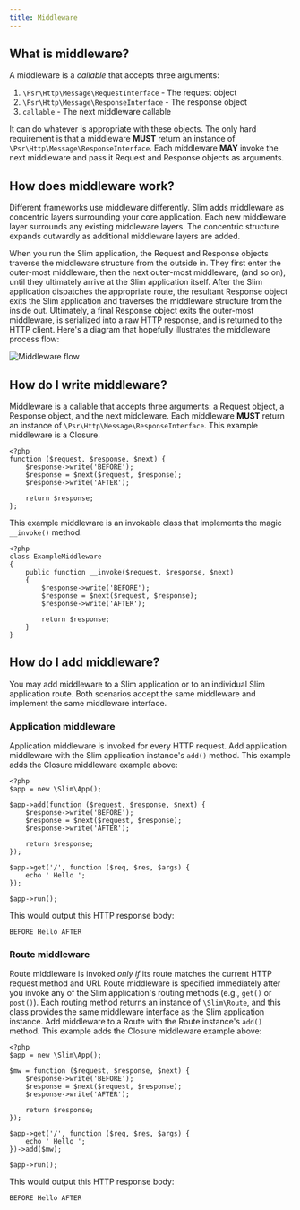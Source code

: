 ```yaml
---
title: Middleware
---
```


## What is middleware?

A middleware is a _callable_ that accepts three arguments: 

1. `\Psr\Http\Message\RequestInterface` - The request object
2. `\Psr\Http\Message\ResponseInterface` - The response object
3. `callable` - The next middleware callable
 
It can do whatever is appropriate with these objects. The only hard requirement is that a middleware **MUST** return an instance of `\Psr\Http\Message\ResponseInterface`. Each middleware **MAY** invoke the next middleware and pass it Request and Response objects as arguments.

## How does middleware work?

Different frameworks use middleware differently. Slim adds middleware as concentric layers surrounding your core application. Each new middleware layer surrounds any existing middleware layers. The concentric structure expands outwardly as additional middleware layers are added.

When you run the Slim application, the Request and Response objects traverse the middleware structure from the outside in. They first enter the outer-most middleware, then the next outer-most middleware, (and so on), until they ultimately arrive at the Slim application itself. After the Slim application dispatches the appropriate route, the resultant Response object exits the Slim application and traverses the middleware structure from the inside out. Ultimately, a final Response object exits the outer-most middleware, is serialized into a raw HTTP response, and is returned to the HTTP client. Here's a diagram that hopefully illustrates the middleware process flow:

![Middleware flow](/images/middleware.png 'Middleware')

## How do I write middleware?

Middleware is a callable that accepts three arguments: a Request object, a Response object, and the next middleware. Each middleware **MUST** return an instance of `\Psr\Http\Message\ResponseInterface`. This example middleware is a Closure.

    <?php
    function ($request, $response, $next) {
        $response->write('BEFORE');
        $response = $next($request, $response);
        $response->write('AFTER');

        return $response;
    };

This example middleware is an invokable class that implements the magic `__invoke()` method.

    <?php
    class ExampleMiddleware
    {
        public function __invoke($request, $response, $next)
        {
            $response->write('BEFORE');
            $response = $next($request, $response);
            $response->write('AFTER');

            return $response;
        }
    }

## How do I add middleware?

You may add middleware to a Slim application or to an individual Slim application route. Both scenarios accept the same middleware and implement the same middleware interface.

### Application middleware

Application middleware is invoked for every HTTP request. Add application middleware with the Slim application instance's `add()` method. This example adds the Closure middleware example above:

    <?php
    $app = new \Slim\App();

    $app->add(function ($request, $response, $next) {
        $response->write('BEFORE');
        $response = $next($request, $response);
        $response->write('AFTER');

        return $response;
    });

    $app->get('/', function ($req, $res, $args) {
        echo ' Hello ';
    });

    $app->run();

This would output this HTTP response body:

    BEFORE Hello AFTER

### Route middleware

Route middleware is invoked _only if_ its route matches the current HTTP request method and URI. Route middleware is specified immediately after you invoke any of the Slim application's routing methods (e.g., `get()` or `post()`). Each routing method returns an instance of `\Slim\Route`, and this class provides the same middleware interface as the Slim application instance. Add middleware to a Route with the Route instance's `add()` method. This example adds the Closure middleware example above:

    <?php
    $app = new \Slim\App();

    $mw = function ($request, $response, $next) {
        $response->write('BEFORE');
        $response = $next($request, $response);
        $response->write('AFTER');

        return $response;
    });

    $app->get('/', function ($req, $res, $args) {
        echo ' Hello ';
    })->add($mw);

    $app->run();

This would output this HTTP response body:

    BEFORE Hello AFTER
